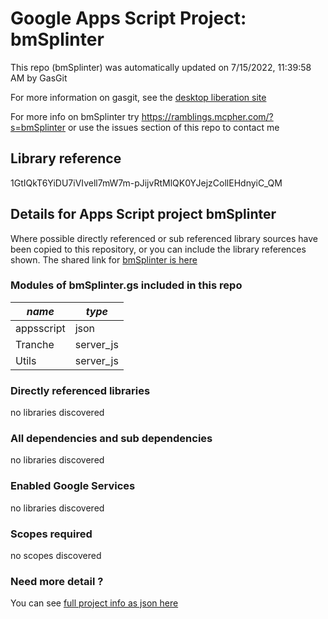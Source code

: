 # Google Apps Script Project: bmSplinter
This repo (bmSplinter) was automatically updated on 7/15/2022, 11:39:58 AM by GasGit

For more information on gasgit, see the [desktop liberation site](https://ramblings.mcpher.com/drive-sdk-and-github/migrategasgit/ "desktop liberation")

For more info on bmSplinter try https://ramblings.mcpher.com/?s=bmSplinter or use the issues section of this repo to contact me
## Library reference
1GtIQkT6YiDU7iVIvell7mW7m-pJijvRtMlQK0YJejzCollEHdnyiC_QM


## Details for Apps Script project bmSplinter
Where possible directly referenced or sub referenced library sources have been copied to this repository, or you can include the library references shown. 
The shared link for [bmSplinter is here](https://script.google.com/d/1GtIQkT6YiDU7iVIvell7mW7m-pJijvRtMlQK0YJejzCollEHdnyiC_QM/edit?usp=sharing "open in the GAS IDE")

### Modules of bmSplinter.gs included in this repo
*name*|*type*
--- | --- 
appsscript| json
Tranche| server_js
Utils| server_js
### Directly referenced libraries
no libraries discovered
### All dependencies and sub dependencies
no libraries discovered
### Enabled Google Services
no libraries discovered
### Scopes required
no scopes discovered
### Need more detail ?
You can see [full project info as json here](info.json)
